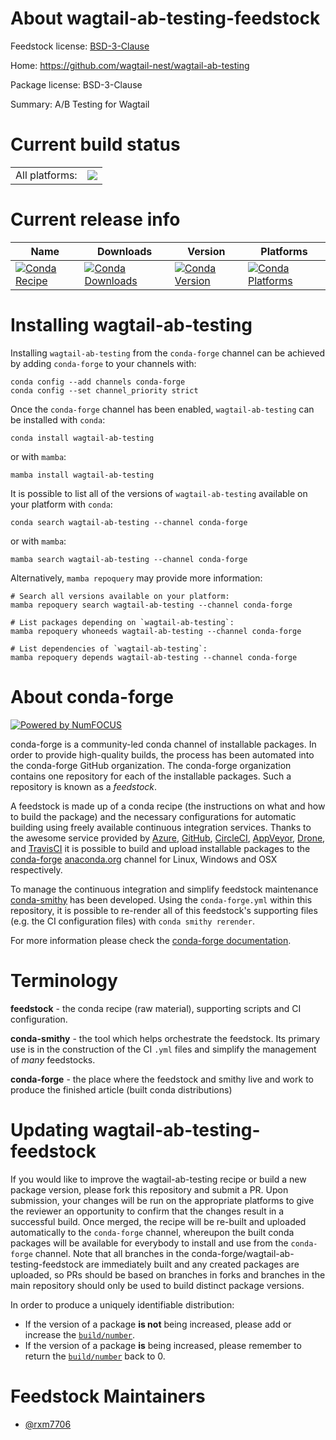 About wagtail-ab-testing-feedstock
==================================

Feedstock license: [BSD-3-Clause](https://github.com/conda-forge/wagtail-ab-testing-feedstock/blob/main/LICENSE.txt)

Home: https://github.com/wagtail-nest/wagtail-ab-testing

Package license: BSD-3-Clause

Summary: A/B Testing for Wagtail

Current build status
====================


<table><tr><td>All platforms:</td>
    <td>
      <a href="https://dev.azure.com/conda-forge/feedstock-builds/_build/latest?definitionId=21673&branchName=main">
        <img src="https://dev.azure.com/conda-forge/feedstock-builds/_apis/build/status/wagtail-ab-testing-feedstock?branchName=main">
      </a>
    </td>
  </tr>
</table>

Current release info
====================

| Name | Downloads | Version | Platforms |
| --- | --- | --- | --- |
| [![Conda Recipe](https://img.shields.io/badge/recipe-wagtail--ab--testing-green.svg)](https://anaconda.org/conda-forge/wagtail-ab-testing) | [![Conda Downloads](https://img.shields.io/conda/dn/conda-forge/wagtail-ab-testing.svg)](https://anaconda.org/conda-forge/wagtail-ab-testing) | [![Conda Version](https://img.shields.io/conda/vn/conda-forge/wagtail-ab-testing.svg)](https://anaconda.org/conda-forge/wagtail-ab-testing) | [![Conda Platforms](https://img.shields.io/conda/pn/conda-forge/wagtail-ab-testing.svg)](https://anaconda.org/conda-forge/wagtail-ab-testing) |

Installing wagtail-ab-testing
=============================

Installing `wagtail-ab-testing` from the `conda-forge` channel can be achieved by adding `conda-forge` to your channels with:

```
conda config --add channels conda-forge
conda config --set channel_priority strict
```

Once the `conda-forge` channel has been enabled, `wagtail-ab-testing` can be installed with `conda`:

```
conda install wagtail-ab-testing
```

or with `mamba`:

```
mamba install wagtail-ab-testing
```

It is possible to list all of the versions of `wagtail-ab-testing` available on your platform with `conda`:

```
conda search wagtail-ab-testing --channel conda-forge
```

or with `mamba`:

```
mamba search wagtail-ab-testing --channel conda-forge
```

Alternatively, `mamba repoquery` may provide more information:

```
# Search all versions available on your platform:
mamba repoquery search wagtail-ab-testing --channel conda-forge

# List packages depending on `wagtail-ab-testing`:
mamba repoquery whoneeds wagtail-ab-testing --channel conda-forge

# List dependencies of `wagtail-ab-testing`:
mamba repoquery depends wagtail-ab-testing --channel conda-forge
```


About conda-forge
=================

[![Powered by
NumFOCUS](https://img.shields.io/badge/powered%20by-NumFOCUS-orange.svg?style=flat&colorA=E1523D&colorB=007D8A)](https://numfocus.org)

conda-forge is a community-led conda channel of installable packages.
In order to provide high-quality builds, the process has been automated into the
conda-forge GitHub organization. The conda-forge organization contains one repository
for each of the installable packages. Such a repository is known as a *feedstock*.

A feedstock is made up of a conda recipe (the instructions on what and how to build
the package) and the necessary configurations for automatic building using freely
available continuous integration services. Thanks to the awesome service provided by
[Azure](https://azure.microsoft.com/en-us/services/devops/), [GitHub](https://github.com/),
[CircleCI](https://circleci.com/), [AppVeyor](https://www.appveyor.com/),
[Drone](https://cloud.drone.io/welcome), and [TravisCI](https://travis-ci.com/)
it is possible to build and upload installable packages to the
[conda-forge](https://anaconda.org/conda-forge) [anaconda.org](https://anaconda.org/)
channel for Linux, Windows and OSX respectively.

To manage the continuous integration and simplify feedstock maintenance
[conda-smithy](https://github.com/conda-forge/conda-smithy) has been developed.
Using the ``conda-forge.yml`` within this repository, it is possible to re-render all of
this feedstock's supporting files (e.g. the CI configuration files) with ``conda smithy rerender``.

For more information please check the [conda-forge documentation](https://conda-forge.org/docs/).

Terminology
===========

**feedstock** - the conda recipe (raw material), supporting scripts and CI configuration.

**conda-smithy** - the tool which helps orchestrate the feedstock.
                   Its primary use is in the construction of the CI ``.yml`` files
                   and simplify the management of *many* feedstocks.

**conda-forge** - the place where the feedstock and smithy live and work to
                  produce the finished article (built conda distributions)


Updating wagtail-ab-testing-feedstock
=====================================

If you would like to improve the wagtail-ab-testing recipe or build a new
package version, please fork this repository and submit a PR. Upon submission,
your changes will be run on the appropriate platforms to give the reviewer an
opportunity to confirm that the changes result in a successful build. Once
merged, the recipe will be re-built and uploaded automatically to the
`conda-forge` channel, whereupon the built conda packages will be available for
everybody to install and use from the `conda-forge` channel.
Note that all branches in the conda-forge/wagtail-ab-testing-feedstock are
immediately built and any created packages are uploaded, so PRs should be based
on branches in forks and branches in the main repository should only be used to
build distinct package versions.

In order to produce a uniquely identifiable distribution:
 * If the version of a package **is not** being increased, please add or increase
   the [``build/number``](https://docs.conda.io/projects/conda-build/en/latest/resources/define-metadata.html#build-number-and-string).
 * If the version of a package **is** being increased, please remember to return
   the [``build/number``](https://docs.conda.io/projects/conda-build/en/latest/resources/define-metadata.html#build-number-and-string)
   back to 0.

Feedstock Maintainers
=====================

* [@rxm7706](https://github.com/rxm7706/)

